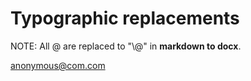 <!-- word export demo-Typographic.md-->
# Typographic replacements

NOTE: All @ are replaced to "\\@" in **markdown to docx**. 

anonymous@com.com


